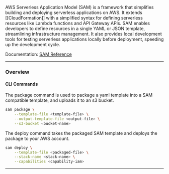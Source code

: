 AWS Serverless Application Model (SAM) is a framework that simplifies building and deploying serverless applications on AWS. It extends [[CloudFormation]] with a simplified syntax for defining serverless resources like Lambda functions and API Gateway APIs. SAM enables developers to define resources in a single YAML or JSON template, streamlining infrastructure management. It also provides local development tools for testing serverless applications locally before deployment, speeding up the development cycle.

Documentation: [SAM Reference](https://aws.amazon.com/serverless/sam/)
___
### Overview
#### CLI Commands

The package command is used to package a yaml template into a SAM compatible template, and uploads it to an s3 bucket.
```bash
sam package \
	--template-file <template-file> \
	--output-template-file <output-file> \
	--s3-bucket <bucket-name>
```

The deploy command takes the packaged SAM template and deploys the package to your AWS account.
```bash
sam deploy \
	--template-file <packaged-file> \
	--stack-name <stack-name> \
	--capabilities <capability-iam>
```

___
